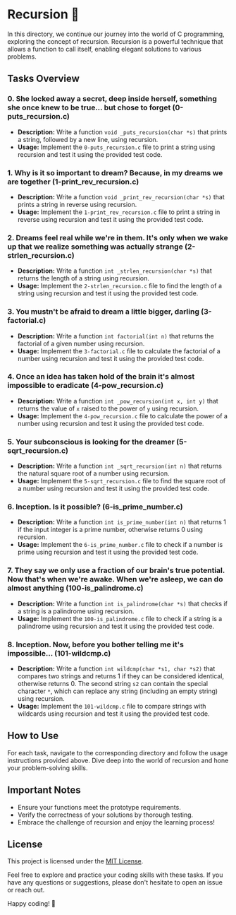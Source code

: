 # Recursion 🌟

In this directory, we continue our journey into the world of C programming, exploring the concept of recursion. Recursion is a powerful technique that allows a function to call itself, enabling elegant solutions to various problems.

## Tasks Overview

### 0. She locked away a secret, deep inside herself, something she once knew to be true... but chose to forget (0-puts_recursion.c)

- **Description:** Write a function `void _puts_recursion(char *s)` that prints a string, followed by a new line, using recursion.
- **Usage:** Implement the `0-puts_recursion.c` file to print a string using recursion and test it using the provided test code.

### 1. Why is it so important to dream? Because, in my dreams we are together (1-print_rev_recursion.c)

- **Description:** Write a function `void _print_rev_recursion(char *s)` that prints a string in reverse using recursion.
- **Usage:** Implement the `1-print_rev_recursion.c` file to print a string in reverse using recursion and test it using the provided test code.

### 2. Dreams feel real while we're in them. It's only when we wake up that we realize something was actually strange (2-strlen_recursion.c)

- **Description:** Write a function `int _strlen_recursion(char *s)` that returns the length of a string using recursion.
- **Usage:** Implement the `2-strlen_recursion.c` file to find the length of a string using recursion and test it using the provided test code.

### 3. You mustn't be afraid to dream a little bigger, darling (3-factorial.c)

- **Description:** Write a function `int factorial(int n)` that returns the factorial of a given number using recursion.
- **Usage:** Implement the `3-factorial.c` file to calculate the factorial of a number using recursion and test it using the provided test code.

### 4. Once an idea has taken hold of the brain it's almost impossible to eradicate (4-pow_recursion.c)

- **Description:** Write a function `int _pow_recursion(int x, int y)` that returns the value of `x` raised to the power of `y` using recursion.
- **Usage:** Implement the `4-pow_recursion.c` file to calculate the power of a number using recursion and test it using the provided test code.

### 5. Your subconscious is looking for the dreamer (5-sqrt_recursion.c)

- **Description:** Write a function `int _sqrt_recursion(int n)` that returns the natural square root of a number using recursion.
- **Usage:** Implement the `5-sqrt_recursion.c` file to find the square root of a number using recursion and test it using the provided test code.

### 6. Inception. Is it possible? (6-is_prime_number.c)

- **Description:** Write a function `int is_prime_number(int n)` that returns 1 if the input integer is a prime number, otherwise returns 0 using recursion.
- **Usage:** Implement the `6-is_prime_number.c` file to check if a number is prime using recursion and test it using the provided test code.

### 7. They say we only use a fraction of our brain's true potential. Now that's when we're awake. When we're asleep, we can do almost anything (100-is_palindrome.c)

- **Description:** Write a function `int is_palindrome(char *s)` that checks if a string is a palindrome using recursion.
- **Usage:** Implement the `100-is_palindrome.c` file to check if a string is a palindrome using recursion and test it using the provided test code.

### 8. Inception. Now, before you bother telling me it's impossible... (101-wildcmp.c)

- **Description:** Write a function `int wildcmp(char *s1, char *s2)` that compares two strings and returns 1 if they can be considered identical, otherwise returns 0. The second string `s2` can contain the special character `*`, which can replace any string (including an empty string) using recursion.
- **Usage:** Implement the `101-wildcmp.c` file to compare strings with wildcards using recursion and test it using the provided test code.

## How to Use

For each task, navigate to the corresponding directory and follow the usage instructions provided above. Dive deep into the world of recursion and hone your problem-solving skills.

## Important Notes

- Ensure your functions meet the prototype requirements.
- Verify the correctness of your solutions by thorough testing.
- Embrace the challenge of recursion and enjoy the learning process!

## License

This project is licensed under the [MIT License](LICENSE).

Feel free to explore and practice your coding skills with these tasks. If you have any questions or suggestions, please don't hesitate to open an issue or reach out.

Happy coding! 🚀
